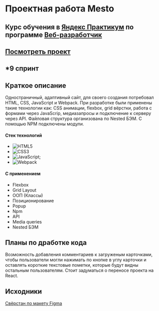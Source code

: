 # Проектная работа Mesto
## Курс обучения в [**Яндекс Практикум**](https://practicum.yandex.ru/) по программе [**Веб-разработчик**](https://practicum.yandex.ru/web/)
[Посмотреть проект](https://github.com/AncientSteal/Project-Mesto)
---
## *9 спринт
## Краткое описание
Одностраничный, адаптивный сайт, для своего создания потребовал HTML, CSS, JavaScript и Webpack.
При разработке были применены такие технологии как: CSS анимации, flexbox, grid вёрстки, работа с формами через JavaScrip, медиазапросы и подключение к серверу через API.
Файловая структура организована по Nested БЭМ. С помощью NPM подключены модули.
#### Стек технологий
  * ![HTML5](https://img.shields.io/badge/html5-%23E34F26.svg?style=for-the-badge&logo=html5&logoColor=white)
  * ![CSS3](https://img.shields.io/badge/css3-%231572B6.svg?style=for-the-badge&logo=css3&logoColor=white)
  * ![JavaScript](https://img.shields.io/badge/javascript-%23323330.svg?style=for-the-badge&logo=javascript&logoColor=%23F7DF1E);
  * ![Webpack](https://img.shields.io/badge/webpack-%238DD6F9.svg?style=for-the-badge&logo=webpack&logoColor=black)
#### С применением
  * Flexbox
  * Grid Layout
  * ООП (Классы)
  * Позиционирование
  * Popup
  * Npm
  * API
  * Media queries
  * Nested БЭМ
  ## Планы по дработке кода
  Возможность добавления комментариев к загруженым карточками, чтобы пользователи могли нажимать по кнопке в углу карточки
  и оставлять короткие текстовые пометки, которые будут видны остальным пользователям. 
  Стоит задуматься о переносе проекта на React.
  ## Исходники
[Свёрстан по макету Figma](https://www.figma.com/design/PSdQFRHoxXJFs2FH8IXViF/JavaScript.-Sprint-9?node-id)

